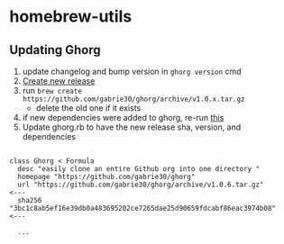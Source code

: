 # homebrew-utils

## Updating Ghorg
1. update changelog and bump version in `ghorg version` cmd
1. [Create new release](https://github.com/gabrie30/ghorg/releases)
2. run `brew create https://github.com/gabrie30/ghorg/archive/v1.0.x.tar.gz`
    - delete the old one if it exists
3. if new dependencies were added to ghorg, re-run [this](https://github.com/samertm/homebrew-go-resources)
2. Update ghorg.rb to have the new release sha, version, and dependencies

```

class Ghorg < Formula
  desc "easily clone an entire Github org into one directory "
  homepage "https://github.com/gabrie30/ghorg"
  url "https://github.com/gabrie30/ghorg/archive/v1.0.6.tar.gz"                 <---
  sha256 "3bc1c8ab5ef16e39db0a483695202ce7265dae25d90659fdcabf86eac3974b08"     <---
  
  ...
```
